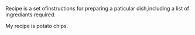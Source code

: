 Recipe is a set ofinstructions for preparing a paticular dish,including a list of ingrediants required.


 My recipe is potato chips.